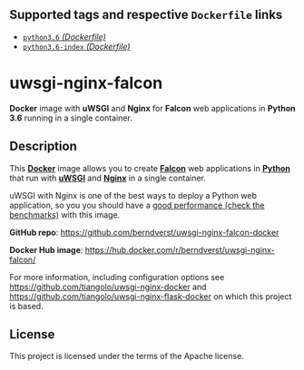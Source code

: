 ## Supported tags and respective `Dockerfile` links

* [`python3.6` _(Dockerfile)_](https://github.com/tiangolo/uwsgi-nginx-flask-falcon/blob/master/python3.6/Dockerfile)
* [`python3.6-index` _(Dockerfile)_](https://github.com/tiangolo/uwsgi-nginx-flask-falcon/blob/master/python3.6-index/Dockerfile)

# uwsgi-nginx-falcon

**Docker** image with **uWSGI** and **Nginx** for **Falcon** web applications in **Python 3.6** running in a single container.

## Description

This [**Docker**](https://www.docker.com/) image allows you to create [**Falcon**](https://falconframework.org/) web applications in [**Python**](https://www.python.org/) that run with [**uWSGI**](https://uwsgi-docs.readthedocs.org/en/latest/) and [**Nginx**](http://nginx.org/en/) in a single container.

uWSGI with Nginx is one of the best ways to deploy a Python web application, so you you should have a [good performance (check the benchmarks)](http://nichol.as/benchmark-of-python-web-servers) with this image.

**GitHub repo**: <https://github.com/berndverst/uwsgi-nginx-falcon-docker>

**Docker Hub image**: <https://hub.docker.com/r/berndverst/uwsgi-nginx-falcon/>


For more information, including configuration options see https://github.com/tiangolo/uwsgi-nginx-docker and https://github.com/tiangolo/uwsgi-nginx-flask-docker on which this project is based.

## License

This project is licensed under the terms of the Apache license.
